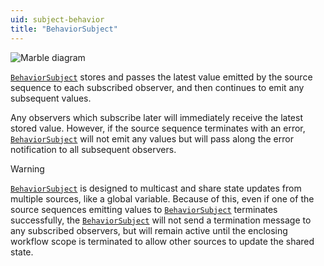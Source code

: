 ```yaml
---
uid: subject-behavior
title: "BehaviorSubject"
---
```


![Marble diagram](~/images/language-subject-behavior.svg)

[`BehaviorSubject`] stores and passes the latest value emitted by the source sequence to each subscribed observer, and then continues to emit any subsequent values.

Any observers which subscribe later will immediately receive the latest stored value. However, if the source sequence terminates with an error, [`BehaviorSubject`] will not emit any values but will pass along the error notification to all subsequent observers.

> [!Warning]
> [`BehaviorSubject`] is designed to multicast and share state updates from multiple sources, like a global variable. Because of this, even if one of the source sequences emitting values to [`BehaviorSubject`] terminates successfully, the [`BehaviorSubject`] will not send a termination message to any subscribed observers, but will remain active until the enclosing workflow scope is terminated to allow other sources to update the shared state.

<!-- Reference-style links -->
[`BehaviorSubject`]: xref:Bonsai.Reactive.BehaviorSubject